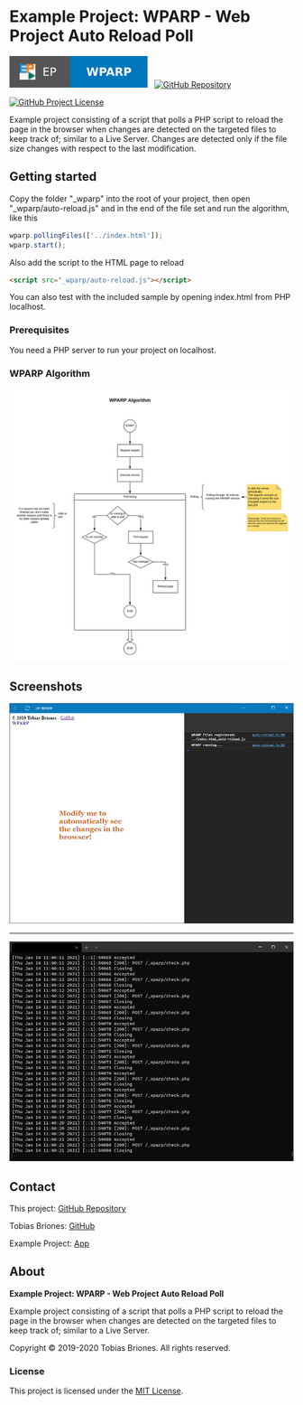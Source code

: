 # Example Project: WPARP - Web Project Auto Reload Poll

[![Project](https://raw.githubusercontent.com/tobiasbriones/images/main/example-projects/example.programming.tool.php.wparp/ep-wparp-badge.svg)](https://tobiasbriones.github.io/example-project/ep/wparp)
&nbsp;
[![GitHub Repository](https://img.shields.io/static/v1?label=GITHUB&message=REPOSITORY&labelColor=555&color=0277bd&style=for-the-badge&logo=GITHUB)](https://github.com/tobiasbriones/ep-wparp)

[![GitHub Project License](https://img.shields.io/github/license/tobiasbriones/ep-wparp.svg?style=flat-square)](https://github.com/tobiasbriones/ep-wparp/blob/main/LICENSE)

Example project consisting of a script that polls a PHP script to reload the page in the browser
when changes are detected on the targeted files to keep track of; similar to a Live Server. Changes
are detected only if the file size changes with respect to the last modification.

## Getting started

Copy the folder "_wparp" into the root of your project, then open "_wparp/auto-reload.js" and in the
end of the file set and run the algorithm, like this

```js
wparp.pollingFiles(['../index.html']);
wparp.start();
```

Also add the script to the HTML page to reload

```html
<script src="_wparp/auto-reload.js"></script>
```

You can also test with the included sample by opening index.html from PHP localhost.

### Prerequisites

You need a PHP server to run your project on localhost.

### WPARP Algorithm

[![Algorithm](https://raw.githubusercontent.com/tobiasbriones/images/main/example-projects/example.programming.tool.php.wparp/wparp-algorithm.png)](https://github.com/tobiasbriones/images/tree/main/example-projects)

## Screenshots

[![Screenshot 1](https://raw.githubusercontent.com/tobiasbriones/images/main/example-projects/example.programming.tool.php.wparp/screenshot-1.png)](https://github.com/tobiasbriones/images/tree/main/example-projects)

---

[![Screenshot 2](https://raw.githubusercontent.com/TobiasBriones/images/main/example-projects/example.programming.tool.php.wparp/screenshot-2.png)](https://github.com/TobiasBriones/images/tree/main/example-projects)

## Contact

This project: [GitHub Repository](https://github.com/tobiasbriones/example.programming.tool.php.wparp)

Tobias Briones: [GitHub](https://github.com/tobiasbriones)

Example Project: [App](https://tobiasbriones.github.io/example-project)

## About

**Example Project: WPARP - Web Project Auto Reload Poll**

Example project consisting of a script that polls a PHP script to reload the page in the browser
when changes are detected on the targeted files to keep track of; similar to a Live Server.

Copyright © 2019-2020 Tobias Briones. All rights reserved.

### License

This project is licensed under the [MIT License](./LICENSE).
